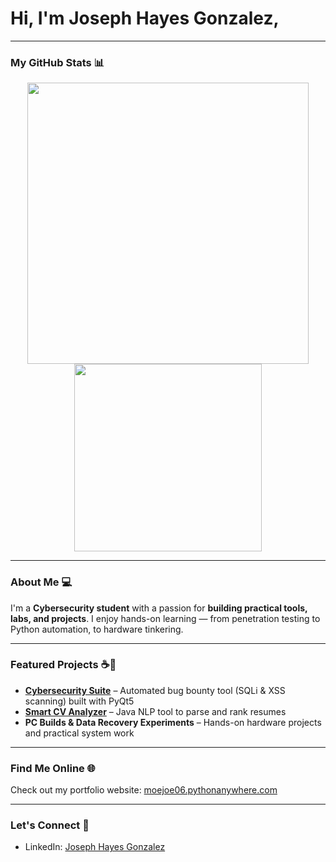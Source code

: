 # Hi, I'm Joseph Hayes Gonzalez,

---

### My GitHub Stats 📊

<div align="center">
  <img src="https://github-readme-stats.vercel.app/api?username=MoejoMan&show_icons=false&theme=dark&hide_border=true" width="450" />
  <img src="https://github-readme-stats.vercel.app/api/top-langs/?username=MoejoMan&layout=compact&theme=dark&hide_border=true" width="300" />
</div>

---

### About Me 💻
I'm a **Cybersecurity student** with a passion for **building practical tools, labs, and projects**. I enjoy hands-on learning — from penetration testing to Python automation, to hardware tinkering.  

---

### Featured Projects ☕🐍
- **[Cybersecurity Suite](https://github.com/MoejoMan/Cybersecurity-Suite)** – Automated bug bounty tool (SQLi & XSS scanning) built with PyQt5  
- **[Smart CV Analyzer](https://github.com/MoejoMan/Smart-CV-Analyzer)** – Java NLP tool to parse and rank resumes  
- **PC Builds & Data Recovery Experiments** – Hands-on hardware projects and practical system work  

---

### Find Me Online 🌐
Check out my portfolio website: [moejoe06.pythonanywhere.com](https://moejoe06.pythonanywhere.com)  

---

### Let's Connect 🔗
- LinkedIn: [Joseph Hayes Gonzalez](https://www.linkedin.com/in/joseph-hayes-gonzalez-cybersecurity)  
